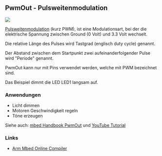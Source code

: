 ## PwmOut - Pulsweitenmodulation

![](../../images/PWMOut.png)

[Pulsweitenmodulation](http://de.wikipedia.org/wiki/Pulsweitenmodulation) (kurz PWM), ist eine Modulationsart, bei der die elektrische Spannung zwischen Ground (0 Volt) und 3.3 Volt wechselt.

Die relative Länge des Pulses wird Tastgrad (englisch duty cycle) genannt.

Der Abstand zwischen dem Startpunkt zwei aufeinanderfolgender Pulse wird "Periode" genannt.

PwmOut kann nur mit Pins verwendet werden, welche mit PWM bezeichnet sind.

Das Beispiel dimmt die LED LED1 langsam auf.

### Anwendungen 

*   Licht dimmen
*   Motoren Geschwindigkeit regeln
*   Töne erzeugen

Siehe auch: [mbed Handbook PwmOut](https://docs.mbed.com/docs/mbed-os-api-reference/en/latest/APIs/io/PwmOut/) und [YouTube Tutorial](https://www.youtube.com/watch?v=J5lsM1k-r-g&list=PLWy-YwxbAu8FDpD2saP1p6IFHgvbzODyc&index=3)

### Links

*  [Arm Mbed Online Compiler](https://os.mbed.com/compiler/#import:/teams/Disco-L475VG-IOT/code/PwmOut/)
